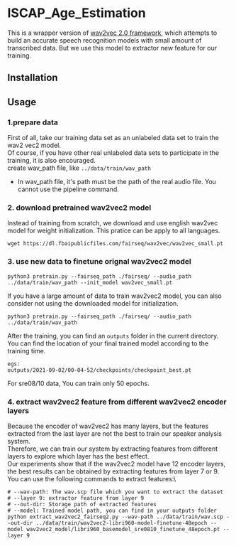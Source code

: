# ISCAP_Age_Estimation

This is a wrapper version of [wav2vec 2.0 framework](https://github.com/pytorch/fairseq/tree/master/examples/wav2vec), which attempts to build an accurate speech recognition models with small amount of transcribed data.
But we use this model to extractor new feature for our training.

## Installation

## Usage

### 1.prepare data 

First of all, take our training data set as an unlabeled data set to train the wav2 vec2 model. \
Of course, if you have other real unlabeled data sets to participate in the training, it is also encouraged.\
create wav_path file, like ```../data/train/wav_path```
 - In wav_path file, it's path must be the path of the real audio file. You cannot use the pipeline command.

### 2. download pretrained wav2vec2 model

Instead of training from scratch, we download and use english wav2vec model for weight initialization. This pratice can be apply to all languages.
```
wget https://dl.fbaipublicfiles.com/fairseq/wav2vec/wav2vec_small.pt
```

### 3. use new data to finetune orignal wav2vec2 model

```
python3 pretrain.py --fairseq_path ./fairseq/ --audio_path ../data/train/wav_path --init_model wav2vec_small.pt
```
If you have a large amount of data to train wav2vec2 model, you can also consider not using the downloaded model for initialization.
```
python3 pretrain.py --fairseq_path ./fairseq/ --audio_path ../data/train/wav_path
```
After the training, you can find an ```outputs``` folder in the current directory. You can find the location of your final trained model according to the training time.
```
egs: 
outputs/2021-09-02/00-04-52/checkpoints/checkpoint_best.pt
```
For sre08/10 data, You can train only 50 epochs.

### 4. extract wav2vec2 feature from different wav2vec2 encoder layers

Because the encoder of wav2vec2 has many layers, but the features extracted from the last layer are not the best to train our speaker analysis system. \
Therefore, we can train our system by extracting features from different layers to explore which layer has the best effect.\
Our experiments show that if the wav2vec2 model have 12 encoder layers, the best results can be obtained by extracting features from layer 7 or 9.\
You can use the following commands to extract features:\

```
# --wav-path: The wav.scp file which you want to extract the dataset
# --layer 9: extractor feature from layer 9
# --out-dir: Storage path of extracted features
# --model: Trained model path, you can find in your outputs folder
python extract_wav2vec2_fairseq2.py --wav-path ../data/train/wav.scp --out-dir ../data/train/wav2vec2-libri960-model-finetune-48epoch --model wav2vec2_model/libri960_basemodel_sre0810_finetune_48epoch.pt --layer 9
```
